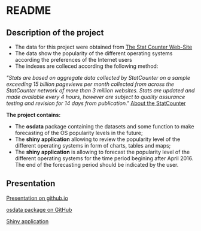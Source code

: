 README
================

Description of the project
--------------------------

-   The data for this project were obtained from [The Stat Counter Web-Site](http://gs.statcounter.com/)
-   The data show the popularity of the different operating systems according the preferences of the Internet users
-   The indexes are colleced according the following method:

*"Stats are based on aggregate data collected by StatCounter on a sample exceeding 15 billion pageviews per month collected from across the StatCounter network of more than 3 million websites. Stats are updated and made available every 4 hours, however are subject to quality assurance testing and revision for 14 days from publication."* [About the StatCounter](http://gs.statcounter.com/about?PHPSESSID=cjgsasrma4847lrunklejg5944)

**The project contains:**

-   The **osdata** package containing the datasets and some function to make forecasting of the OS popularity levels in the future;
-   The **shiny application** allowing to review the popularity level of the different operating systems in form of charts, tables and maps;
-   The **shiny application** is allowing to forecast the popularity level of the different operating systems for the time period begining after April 2016. The end of the forecasting period should be indicated by the user.

Presentation
------------

[Presentation on github.io](http://alnever.github.io/OSPopularity/#/)

[osdata package on GitHub](https://github.com/alnever/osdata)

[Shiny application](https://alnever.shinyapps.io/OS-Popularity/)
